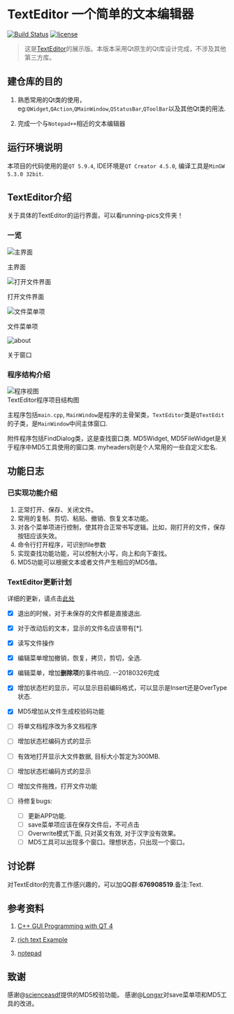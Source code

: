 # TextEditor 一个简单的文本编辑器  

[![Build Status](https://travis-ci.org/linyacool/WebServer.svg?branch=master)](https://travis-ci.org/linyacool/WebServer)
[![license](https://img.shields.io/github/license/mashape/apistatus.svg)](https://opensource.org/licenses/MIT)

> 这是[TextEditor](https://github.com/JosanSun/textEditor)的展示版。本版本采用Qt原生的Qt库设计完成，不涉及其他第三方库。


## 建仓库的目的

1. 熟悉常用的Qt类的使用，eg:`QWidget`,`QAction`,`QMainWindow`,`QStatusBar`,`QToolBar`以及其他Qt类的用法.

2. 完成一个与`Notepad++`相近的文本编辑器

## 运行环境说明

本项目的代码使用的是`QT 5.9.4`, IDE环境是`QT Creator 4.5.0`, 编译工具是`MinGW 5.3.0 32bit`. 

## TextEditor介绍

关于具体的TextEditor的运行界面，可以看running-pics文件夹！

### 一览  

![主界面](https://github.com/JosanSun/textEditor/blob/master/running-pics/mainInterface.png  "主界面")

主界面

![打开文件界面](https://github.com/JosanSun/textEditor/blob/master/running-pics/openAFile.png  "打开文件")

打开文件界面

![文件菜单项](https://github.com/JosanSun/textEditor/blob/master/running-pics/fileMenu.png  "文件菜单项")

文件菜单项


![about](https://github.com/JosanSun/textEditor/blob/master/running-pics/about.png "about窗口")

关于窗口

### 程序结构介绍  
![程序视图](https://github.com/JosanSun/textEditor/blob/master/running-pics/programView.png "程序结构图")  
TextEditor程序项目结构图

主程序包括`main.cpp`, `MainWindow`是程序的主骨架类，`TextEditor`类是`QTextEdit`的子类，是`MainWindow`中间主体窗口.  

附件程序包括FindDialog类，这是查找窗口类. MD5Widget, MD5FileWidget是关于程序中MD5工具使用的窗口类. myheaders则是个人常用的一些自定义宏名.  

## 功能日志  

### 已实现功能介绍  
1. 正常打开、保存、关闭文件。  
2. 常用的复制、剪切、粘贴、撤销、恢复文本功能。  
3. 对各个菜单项进行控制，使其符合正常书写逻辑。比如，刚打开的文件，保存按钮应该失效。  
4. 命令行打开程序，可识别file参数  
5. 实现查找功能功能，可以控制大小写，向上和向下查找。  
6. MD5功能可以根据文本或者文件产生相应的MD5值。  

### **TextEditor**更新计划  

详细的更新，请点击[此处](https://github.com/JosanSun/textEditor/blob/master/CHANGELOG "更新日志")  

- [x] 退出的时候，对于未保存的文件都是直接退出.  

- [x] 对于改动后的文本，显示的文件名应该带有[*].  
	
- [x] 读写文件操作  
	
- [x] 编辑菜单增加撤销，恢复，拷贝，剪切，全选.  

- [x] 编辑菜单，增加**删除项**的事件响应.    --20180326完成

- [x] 增加状态栏的显示，可以显示目前编码格式，可以显示是Insert还是OverType状态.  

- [x] MD5增加从文件生成校验码功能  

- [ ] 将单文档程序改为多文档程序  

- [ ] 增加状态栏编码方式的显示  

- [ ] 有效地打开显示大文件数据, 目标大小暂定为300MB.  

- [ ] 增加状态栏编码方式的显示  

- [ ] 增加文件拖拽，打开文件功能  

- [ ] 待修复bugs:  
	- [ ] 更新APP功能.  
	- [ ] save菜单项应该在保存文件后，不可点击  
	- [ ] Overwrite模式下面, 只对英文有效, 对于汉字没有效果。  
	- [ ] MD5工具可以出现多个窗口。理想状态，只出现一个窗口。  

## 讨论群

对TextEditor的完善工作感兴趣的，可以加QQ群:**676908519**.备注:Text.

## 参考资料

1. [C++ GUI Programming with QT 4](http://www-cs.ccny.cuny.edu/~wolberg/cs221/qt/books/C++-GUI-Programming-with-Qt-4-1st-ed.pdf )

2. [rich text Example](http://doc.qt.io/qt-5/examples-richtext.html  "官方例子")

3. [notepad](https://github.com/thunderobot/notepad)


## 致谢

感谢@[scienceasdf](https://github.com/scienceasdf)提供的MD5校验功能。
感谢@[Longxr](https://github.com/Longxr)对save菜单项和MD5工具的改进。
